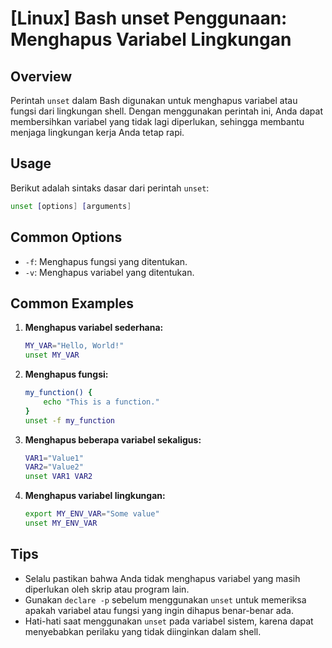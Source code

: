 # [Linux] Bash unset Penggunaan: Menghapus Variabel Lingkungan

## Overview
Perintah `unset` dalam Bash digunakan untuk menghapus variabel atau fungsi dari lingkungan shell. Dengan menggunakan perintah ini, Anda dapat membersihkan variabel yang tidak lagi diperlukan, sehingga membantu menjaga lingkungan kerja Anda tetap rapi.

## Usage
Berikut adalah sintaks dasar dari perintah `unset`:

```bash
unset [options] [arguments]
```

## Common Options
- `-f`: Menghapus fungsi yang ditentukan.
- `-v`: Menghapus variabel yang ditentukan.

## Common Examples

1. **Menghapus variabel sederhana:**
   ```bash
   MY_VAR="Hello, World!"
   unset MY_VAR
   ```

2. **Menghapus fungsi:**
   ```bash
   my_function() {
       echo "This is a function."
   }
   unset -f my_function
   ```

3. **Menghapus beberapa variabel sekaligus:**
   ```bash
   VAR1="Value1"
   VAR2="Value2"
   unset VAR1 VAR2
   ```

4. **Menghapus variabel lingkungan:**
   ```bash
   export MY_ENV_VAR="Some value"
   unset MY_ENV_VAR
   ```

## Tips
- Selalu pastikan bahwa Anda tidak menghapus variabel yang masih diperlukan oleh skrip atau program lain.
- Gunakan `declare -p` sebelum menggunakan `unset` untuk memeriksa apakah variabel atau fungsi yang ingin dihapus benar-benar ada.
- Hati-hati saat menggunakan `unset` pada variabel sistem, karena dapat menyebabkan perilaku yang tidak diinginkan dalam shell.